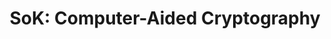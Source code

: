 ---
title: 'SoK: Computer-Aided Cryptography'
link: 'https://eprint.iacr.org/2019/1393.pdf'
authors: Manuel Barbosa, Gilles Barthe, Karthik Bhargavan, Bruno Blanchet, Cas Cremers, Kevin Liao*, Bryan Parno
published: IEEE Symposium on Security and Privacy (Oakland) 2021
weight: 7
---